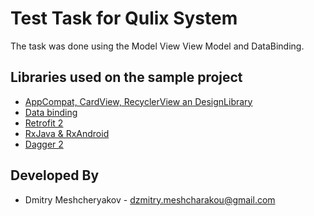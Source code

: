# Test Task for Qulix System
The task was done using the Model View View Model and DataBinding.

Libraries used on the sample project
------------------------------------
* [AppCompat, CardView, RecyclerView an DesignLibrary](http://developer.android.com/intl/es/tools/support-library/index.html)
* [Data binding](https://erikcaffrey.github.io/ANDROID-databinding-android/)
* [Retrofit 2](http://square.github.io/retrofit/)
* [RxJava & RxAndroid](https://github.com/ReactiveX/RxAndroid)
* [Dagger 2](https://github.com/google/dagger)

Developed By
------------

* Dmitry Meshcheryakov  - <dzmitry.meshcharakou@gmail.com>



